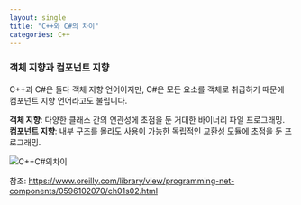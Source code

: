```yaml
---
layout: single
title: "C++와 C#의 차이"
categories: C++
---
```


### 객체 지향과 컴포넌트 지향
C++과 C#은 둘다 객체 지향 언어이지만, C#은 모든 요소를 객체로 취급하기 때문에 컴포넌트 지향 언어라고도 불립니다.

__객체 지향__: 다양한 클래스 간의 연관성에 초점을 둔 거대한 바이너리 파일 프로그래밍.    
__컴포넌트 지향__: 내부 구조를 몰라도 사용이 가능한 독립적인 교환성 모듈에 초점을 둔 프로그래밍.

![C++C#의차이](assets/images/C++andC#Table.png)

참조: <https://www.oreilly.com/library/view/programming-net-components/0596102070/ch01s02.html>
